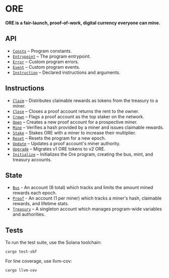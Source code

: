 # ORE

**ORE is a fair-launch, proof-of-work, digital currency everyone can mine.**


## API
- [`Consts`](api/src/consts.rs) – Program constants.
- [`Entrypoint`](api/src/lib.rs) – The program entrypoint.
- [`Error`](api/src/error.rs) – Custom program errors.
- [`Event`](api/src/error.rs) – Custom program events.
- [`Instruction`](api/src/instruction.rs) – Declared instructions and arguments.

## Instructions
- [`Claim`](program/src/processor/claim.rs) – Distributes claimable rewards as tokens from the treasury to a miner.
- [`Close`](program/src/processor/close.rs) – Closes a proof account returns the rent to the owner.
- [`Crown`](program/src/processor/crown.rs) – Flags a proof account as the top staker on the network.
- [`Open`](program/src/processor/open.rs) – Creates a new proof account for a prospective miner.
- [`Mine`](program/src/processor/mine.rs) – Verifies a hash provided by a miner and issues claimable rewards.
- [`Stake`](program/src/processor/stake.rs) – Stakes ORE with a miner to increase their multiplier.
- [`Reset`](program/src/processor/reset.rs) – Resets the program for a new epoch.
- [`Update`](program/src/processor/update.rs) – Updates a proof account's miner authority.
- [`Upgrade`](program/src/processor/upgrade.rs) – Migrates v1 ORE tokens to v2 ORE.
- [`Initialize`](program/src/processor/initialize.rs) – Initializes the Ore program, creating the bus, mint, and treasury accounts.

## State
 - [`Bus`](src/state/bus.rs) - An account (8 total) which tracks and limits the amount mined rewards each epoch.
 - [`Proof`](src/state/proof.rs) - An account (1 per miner) which tracks a miner's hash, claimable rewards, and lifetime stats.
 - [`Treasury`](src/state/treasury.rs) – A singleton account which manages program-wide variables and authorities.



## Tests

To run the test suite, use the Solana toolchain: 

```
cargo test-sbf
```

For line coverage, use llvm-cov:

```
cargo llvm-cov
```
